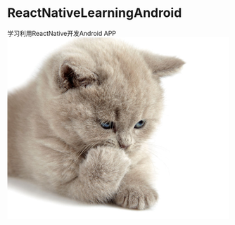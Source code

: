 # ReactNativeLearningAndroid
学习利用ReactNative开发Android APP
![测试图片](https://github.com/ibelieve-mm/ReactNativeLearningAndroid/blob/master/src/imgs/pet1.jpg)
